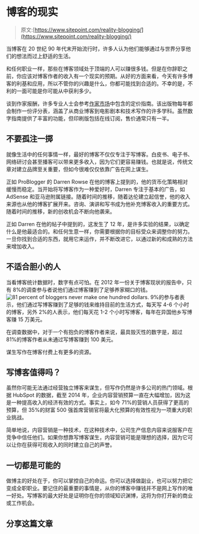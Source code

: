 # 博客的现实

> 原文:[https://www.sitepoint.com/reality-blogging/](https://www.sitepoint.com/reality-blogging/)

当博客在 20 世纪 90 年代末开始流行时，许多人认为他们能够通过与世界分享他们的想法而过上舒适的生活。

和任何职业一样，那些在博客领域处于顶端的人可以赚很多钱。但是在你辞职之前，你应该对博客作者的收入有一个现实的预期。从好的方面来看，今天有许多博客的利基和应用，所以不管你的兴趣是什么，你都可能找到合适的。不幸的是，不利的一面可能是你可能从中获利多少。

谈到作家报酬，许多专业人士会参考[作家市场](http://www.writersmarket.com/)中包含的定价指南。该出版物每年都会制作一份评分表，涵盖了从商业博客到电影剧本和技术写作的许多学科。虽然数字指南提供了丰富的功能，但印刷版包括在线订阅，售价通常只有一半。

## 不要孤注一掷

就像生活中的任何事情一样，最好的博客不仅仅专注于写博客。白皮书、电子书、网络研讨会甚至播客可以带来更多收入，因为它们更容易赚钱。也就是说，传统文章对建立品牌至关重要，但如今很难仅仅依靠广告在网上谋生。

正如 ProBlogger 的 Darren Rowse 在他的博客上提到的，他的货币化策略相对缓慢而稳定。当开始将写博客作为一种爱好时，Darren 专注于基本的广告，如 AdSense 和亚马逊附属链接。随着时间的推移，随着达伦建立起信誉，他的收入来源也从他的博客扩展开来。咨询、演讲和写书成为他补充博客收入的重要方式。随着时间的推移，新的创收机会不断向他袭来。

正如 Darren 在他的帖子中提到的，这发生了 12 年，是许多实验的结果，以确定什么是他最适合的。和任何生意一样，你需要根据你的目标受众来调整你的努力。一旦你找到合适的东西，就用它来运作，并不断改进它，以通过新的和成熟的方法来增加收入。

## 不适合胆小的人

当看博客统计数据时，数字有点可怕。在 2012 年一份关于博客现状的报告中，只有 8%的调查参与者说他们通过博客赚到了足够养家糊口的钱。![81 percent of bloggers never make one hundred dollars.](../Images/7ec3af65f8733162822c184436ac26cf.png) 9%的参与者表示，他们通过写博客赚到了足够的钱来维持目前的生活方式，每天写 4-6 个小时的博客，另外 2%的人表示，他们每天花 1-2 个小时写博客，每年在异国他乡写博客赚 15 万美元。

在调查数据中，对于一个有抱负的博客作者来说，最具毁灭性的数字是，超过 81%的博客作者从未通过写博客赚到 100 美元。

谋生写作在博客付费上有更多的资源。

## 写博客值得吗？

虽然你可能无法通过经营独立博客来谋生，但写作仍然是许多公司的热门领域。根据 HubSpot 的数据，截至 2014 年，企业内容营销预算一直在大幅增加，因为这是一种提高收入的经济有效的方式。事实上，如今 71%的营销人员获得了更高的预算，但 35%的财富 500 强首席营销官将最大化预算的有效性视为一项重大的职业挑战。

简单地说，内容营销是一种技术，在这种技术中，公司生产信息内容来说服客户在竞争中信任他们。如果你想靠写博客谋生，内容营销可能是理想的选择，因为它可以让你在获得可观收入的同时建立自己的声誉。

## 一切都是可能的

做博主的好处在于，你可以掌控自己的命运。你可以选择做副业，也可以努力把它变成全职职业。要记住的最重要的事情是，从你的博客中赚钱并不是网上写作的唯一好处。写博客的最大好处是证明你在你的领域知识渊博，这将为你打开新的商业或工作机会。

## 分享这篇文章